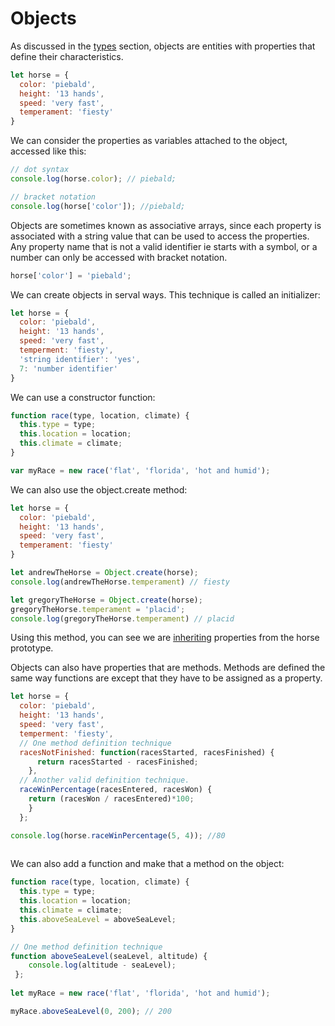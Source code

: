 # Objects

As discussed in the [types](../overview/types-data-types.md#object) section, objects are entities with properties that define their characteristics. 

```javascript
let horse = {
  color: 'piebald',
  height: '13 hands',
  speed: 'very fast',
  temperament: 'fiesty'
}
```

We can consider the properties as variables attached to the object, accessed like this:

```javascript
// dot syntax
console.log(horse.color); // piebald;

// bracket notation
console.log(horse['color']); //piebald;
```

Objects are sometimes known as associative arrays, since each property is associated with a string value that can be used to access the properties. Any property name that is not a valid identifier ie starts with a symbol, or a number can only be accessed with bracket notation.

```javascript
horse['color'] = 'piebald';
```

We can create objects in serval ways. This technique is called an initializer:

```javascript
let horse = {
  color: 'piebald',
  height: '13 hands',
  speed: 'very fast',
  temperment: 'fiesty',
  'string identifier': 'yes',
  7: 'number identifier'
}
```

We can use a constructor function:

```javascript
function race(type, location, climate) {
  this.type = type;
  this.location = location;
  this.climate = climate;
}

var myRace = new race('flat', 'florida', 'hot and humid');
```

We can also use the object.create method:

```javascript
let horse = {
  color: 'piebald',
  height: '13 hands',
  speed: 'very fast',
  temperament: 'fiesty'
}

let andrewTheHorse = Object.create(horse);
console.log(andrewTheHorse.temperament) // fiesty

let gregoryTheHorse = Object.create(horse);
gregoryTheHorse.temperament = 'placid';
console.log(gregoryTheHorse.temperament) // placid
```

Using this method, you can see we are [inheriting](../overview/prototypes-inheritance.md) properties from the horse prototype.

Objects can also have properties that are methods. Methods are defined the same way functions are except that they have to be assigned as a property.

```javascript
let horse = {
  color: 'piebald',
  height: '13 hands',
  speed: 'very fast',
  temperment: 'fiesty',
  // One method definition technique
  racesNotFinished: function(racesStarted, racesFinished) {
      return racesStarted - racesFinished;
    },
  // Another valid definition technique.
  raceWinPercentage(racesEntered, racesWon) {
    return (racesWon / racesEntered)*100;
    }
  };

console.log(horse.raceWinPercentage(5, 4)); //80
  
```

We can also add a function and make that a method on the object:

```javascript
function race(type, location, climate) {
  this.type = type;
  this.location = location;
  this.climate = climate;
  this.aboveSeaLevel = aboveSeaLevel;
}

// One method definition technique
function aboveSeaLevel(seaLevel, altitude) {
    console.log(altitude - seaLevel);
 };
  
let myRace = new race('flat', 'florida', 'hot and humid');

myRace.aboveSeaLevel(0, 200); // 200
```

